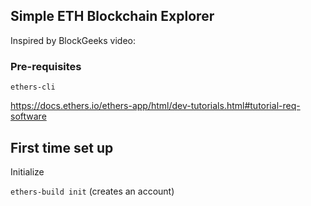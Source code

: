 ## Simple ETH Blockchain Explorer

Inspired by BlockGeeks video:

### Pre-requisites

`ethers-cli`

https://docs.ethers.io/ethers-app/html/dev-tutorials.html#tutorial-req-software

## First time set up

Initialize

`ethers-build init` (creates an account)
